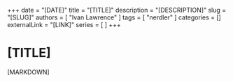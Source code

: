 +++
date = "[DATE]"
title = "[TITLE]"
description = "[DESCRIPTION]"
slug = "[SLUG]"
authors = [ "Ivan Lawrence" ]
tags = [ "nerdler" ]
categories = []
externalLink = "[LINK]"
series = [ ]
+++

# [TITLE]

[MARKDOWN]